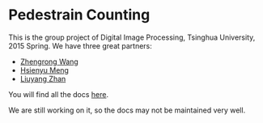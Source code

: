 Pedestrain Counting
==============

This is the group project of Digital Image Processing, Tsinghua University, 2015 Spring. We have three great partners:

- [Zhengrong Wang](https://zerowong.github.io/)
- [Hsienyu Meng](https://github.com/xianyuMeng)
- [Liuyang Zhan](https://github.com/zhanlythu)

You will find all the docs [here](https://zerowong.github.io/PedestrainCounting/docs/html/index.html). 

We are still working on it, so the docs may not be maintained very well.